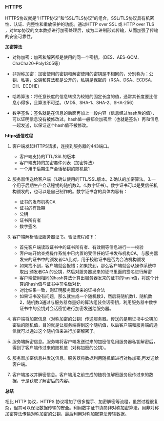 
### HTTPS

HTTPS协议就是“HTTP协议”和“SSL/TLS协议”的组合，SSL/TLS协议具有机密性、认证、完整性和重放保护的功能。通过HTTP over SSL 或 HTTP over TLS ，对http协议的文本数据进行加密处理后，成为二进制形式传输，从而加强了传输的安全可靠性。

**加密算法**

* 对称加密：加密和解密都是使用的同一个密钥。（DES、AES-GCM、ChaCha20-Poly1305等）

* 非对称加密：加密使用的密钥和解密使用的密钥是不相同的，分别称为：公钥、私钥，公钥和算法都是公开的，私钥是保密的（RSA、DSA、ECDSA、 DH、ECDHE）

* 哈希算法：将任意长度的信息转换为较短的固定长度的值，通常其长度要比信息小得多，且算法不可逆。（MD5、SHA-1、SHA-2、SHA-256）

* 数字签名：签名就是在信息的后面再加上一段内容（信息经过hash后的值），可以证明信息没有被修改过。hash值一般都会加密后（也就是签名）再和信息一起发送，以保证这个hash值不被修改。


**https通信过程**

1. 客户端发起HTTPS请求，连接到服务器的443端口。

   * 客户端支持的TTL/SSL的版本
   * 客户端支持的加密套件列表（加密算法）
   * 一个用于后期生产会话秘钥的随机数1

2. 服务器传送给客户端（1.确认使用的TTL/SSL版本。2.确认的加密算法。3.一个用于后期生产会话秘钥的随机数2。4.数字证书）。数字证书可以是受信任机构颁发的，也可以是自己制作的。数字证书含的具体内容有：

    * 证书的发布机构CA
    * 证书的有效期
    * 公钥
    * 证书所有者
    * 数字签名

3. 客户端解析验证服务器证书。验证流程如下：

    * 首先客户端读取证书中的证书所有者、有效期等信息进行一一校验
    * 客户端开始查找操作系统中已内置的受信任的证书发布机构CA，与服务器发来的证书中的颁发者CA比对，用于校验证书是否为合法机构颁发
    * 如果找不到，客户端就会报错；如果找到，那么客户端就会从操作系统中取出 颁发者CA 的公钥，然后对服务器发来的证书里面的签名进行解密
    * 客户端使用相同的hash算法计算出服务器发来的证书的hash值，将这个计算的hash值与证书中签名做对比
    * 对比结果一致，则证明服务器发来的证书合法
    * 如果证书没有问题，那么就生成一个随机数3，然后将随机数1，随机数2，随机数3通过与服务器商量好的算法组装会话密钥，利用服务器中数字证书中的公钥对会话密钥进行加密发送给服务器。

4. 客户端将加密信息（对称加密的公钥）传送服务器。传送的是用证书中公钥加密后的随机值，目的就是让服务端得到这个随机值，以后客户端和服务端的通信就可以通过这个随机值来进行加密解密了。

5. 服务端解密信息。服务端将客户端发送过来的加密信息用服务器私钥解密后，得到了客户端传过来的随机值（对称加密的公钥）。

6. 服务器加密信息并发送信息。服务器将数据利用随机值进行对称加密,再发送给客户端。

7. 客户端接收并解密信息。客户端用之前生成的随机值解密服务段传过来的数据，于是获取了解密后的内容。

**总结**

相比 HTTP 协议，HTTPS 协议增加了很多握手、加密解密等流程，虽然过程很复杂，但其可以保证数据传输的安全。利用数字证书协商非对称加密算法，用非对称加密算法传输对称加密的公钥，最后利用对称加密算法传输数据。
